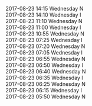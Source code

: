 2017-08-23 14:15 Wednesday  N  
2017-08-23 14:10 Wednesday  I  
2017-08-23 11:10 Wednesday  N  
2017-08-23 11:00 Wednesday  I  
2017-08-23 10:55 Wednesday  N  
2017-08-23 07:25 Wednesday  I  
2017-08-23 07:20 Wednesday  N  
2017-08-23 07:05 Wednesday  I  
2017-08-23 06:55 Wednesday  N  
2017-08-23 06:50 Wednesday  I  
2017-08-23 06:40 Wednesday  N  
2017-08-23 06:35 Wednesday  I  
2017-08-23 06:25 Wednesday  N  
2017-08-23 06:15 Wednesday  I  
2017-08-23 05:50 Wednesday  N  
